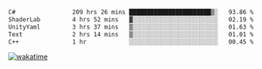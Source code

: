 <!--START_SECTION:waka-->

```txt
C#                209 hrs 26 mins ███████████████████████▒░   93.86 %
ShaderLab         4 hrs 52 mins   ▓░░░░░░░░░░░░░░░░░░░░░░░░   02.19 %
UnityYaml         3 hrs 37 mins   ▒░░░░░░░░░░░░░░░░░░░░░░░░   01.63 %
Text              2 hrs 14 mins   ▒░░░░░░░░░░░░░░░░░░░░░░░░   01.01 %
C++               1 hr            ░░░░░░░░░░░░░░░░░░░░░░░░░   00.45 %
```

<!--END_SECTION:waka-->
[![wakatime](https://wakatime.com/badge/user/6c2f442e-41b4-42e3-bc06-d5d8203ad1da.svg)](https://wakatime.com/@6c2f442e-41b4-42e3-bc06-d5d8203ad1da)
